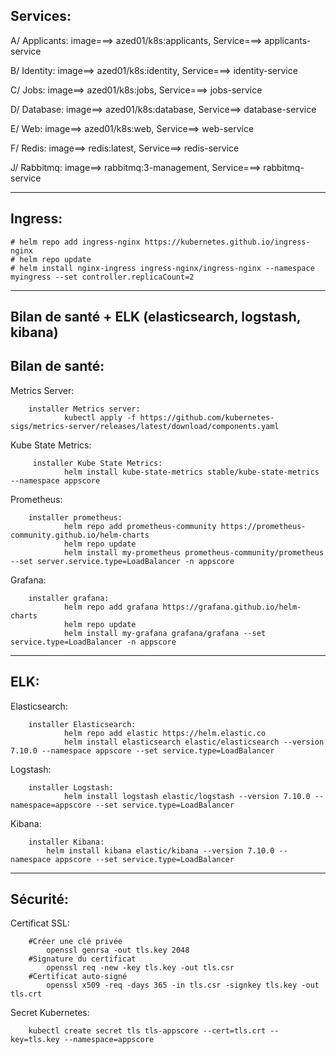 Services:
----
A/ Applicants: image===> azed01/k8s:applicants, Service===> applicants-service

B/ Identity: image==> azed01/k8s:identity, Service===> identity-service

C/ Jobs: image==> azed01/k8s:jobs, Service===> jobs-service

D/ Database: image==> azed01/k8s:database, Service==> database-service

E/ Web: image==> azed01/k8s:web, Service==> web-service

F/ Redis: image==> redis:latest, Service==> redis-service

J/ Rabbitmq: image==> rabbitmq:3-management, Service===> rabbitmq-service

--------------------------------------------------------------------------------
 Ingress:
---

    # helm repo add ingress-nginx https://kubernetes.github.io/ingress-nginx
    # helm repo update
    # helm install nginx-ingress ingress-nginx/ingress-nginx --namespace myingress --set controller.replicaCount=2
------------------------------------------------------
Bilan de santé + ELK (elasticsearch, logstash, kibana)
-----------------------------------------------------
Bilan de santé:
--------------
Metrics Server:

        installer Metrics server: 
                kubectl apply -f https://github.com/kubernetes-sigs/metrics-server/releases/latest/download/components.yaml
       
Kube State Metrics:

         installer Kube State Metrics:
                helm install kube-state-metrics stable/kube-state-metrics --namespace appscore
        
Prometheus:

        installer prometheus:
                helm repo add prometheus-community https://prometheus-community.github.io/helm-charts
                helm repo update
                helm install my-prometheus prometheus-community/prometheus --set server.service.type=LoadBalancer -n appscore
       
Grafana:

        installer grafana:
                helm repo add grafana https://grafana.github.io/helm-charts
                helm repo update
                helm install my-grafana grafana/grafana --set service.type=LoadBalancer -n appscore
--------------------------------------------------------------------------
ELK:
---
Elasticsearch:
        
        installer Elasticsearch:
                helm repo add elastic https://helm.elastic.co
                helm install elasticsearch elastic/elasticsearch --version 7.10.0 --namespace appscore --set service.type=LoadBalancer

Logstash:
        
        installer Logstash:
                helm install logstash elastic/logstash --version 7.10.0 --namespace=appscore --set service.type=LoadBalancer

Kibana:

        installer Kibana:
            helm install kibana elastic/kibana --version 7.10.0 --namespace appscore --set service.type=LoadBalancer
--------------------------------------------------------------------------------------

Sécurité: 
--
Certificat SSL:

        #Créer une clé privée
            openssl genrsa -out tls.key 2048
        #Signature du certificat
            openssl req -new -key tls.key -out tls.csr
        #Certificat auto-signé 
            openssl x509 -req -days 365 -in tls.csr -signkey tls.key -out tls.crt
Secret Kubernetes:
        
        kubectl create secret tls tls-appscore --cert=tls.crt --key=tls.key --namespace=appscore
